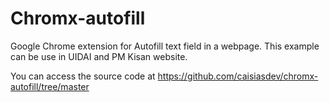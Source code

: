 # Chromx-autofill
Google Chrome extension for Autofill text field in a webpage. This example can be use in UIDAI and PM Kisan website. 

You can access the source code at https://github.com/caisiasdev/chromx-autofill/tree/master
